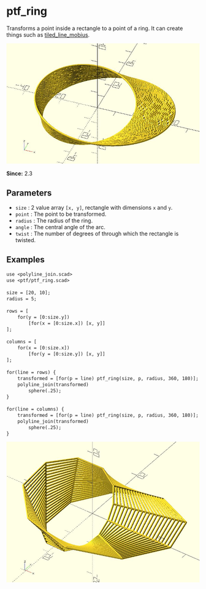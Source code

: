 # ptf_ring

Transforms a point inside a rectangle to a point of a ring. It can create things such as [tiled_line_mobius](https://github.com/JustinSDK/dotSCAD/blob/master/examples/tiled_line_mobius.scad).

![ptf_ring](images/lib3x-ptf_ring-1.JPG)

**Since:** 2.3

## Parameters

- `size` : 2 value array `[x, y]`, rectangle with dimensions `x` and `y`.
- `point` : The point to be transformed.
- `radius` : The radius of the ring.
- `angle` : The central angle of the arc.
- `twist` : The number of degrees of through which the rectangle is twisted.

## Examples

    use <polyline_join.scad>
    use <ptf/ptf_ring.scad>

    size = [20, 10];
    radius = 5;

    rows = [
        for(y = [0:size.y])
            [for(x = [0:size.x]) [x, y]]
    ];

    columns = [
        for(x = [0:size.x])
            [for(y = [0:size.y]) [x, y]]
    ];

    for(line = rows) {
        transformed = [for(p = line) ptf_ring(size, p, radius, 360, 180)];
		polyline_join(transformed)
		    sphere(.25);
    }

    for(line = columns) {
        transformed = [for(p = line) ptf_ring(size, p, radius, 360, 180)];
		polyline_join(transformed)
		    sphere(.25);
    }

![ptf_ring](images/lib3x-ptf_ring-2.JPG)
